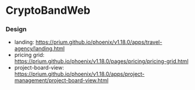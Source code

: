 # CryptoBandWeb

### Design
- landing: https://prium.github.io/phoenix/v1.18.0/apps/travel-agency/landing.html
- pricing grid: https://prium.github.io/phoenix/v1.18.0/pages/pricing/pricing-grid.html
- project-board-view: https://prium.github.io/phoenix/v1.18.0/apps/project-management/project-board-view.html